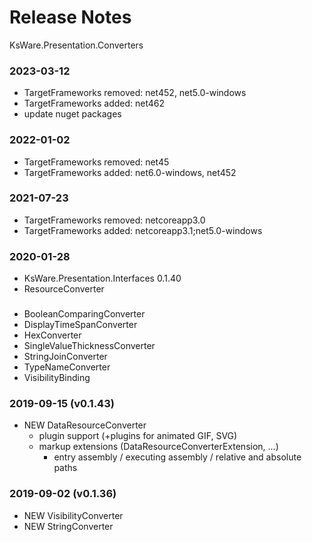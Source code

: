 # Release Notes
KsWare.Presentation.Converters

### 2023-03-12
- TargetFrameworks removed: net452, net5.0-windows
- TargetFrameworks added: net462
- update nuget packages

### 2022-01-02
- TargetFrameworks removed: net45
- TargetFrameworks added: net6.0-windows, net452

### 2021-07-23
- TargetFrameworks removed: netcoreapp3.0
- TargetFrameworks added: netcoreapp3.1;net5.0-windows

### 2020-01-28
- KsWare.Presentation.Interfaces 0.1.40
- ResourceConverter

### 
- BooleanComparingConverter
- DisplayTimeSpanConverter
- HexConverter
- SingleValueThicknessConverter
- StringJoinConverter
- TypeNameConverter
- VisibilityBinding

### 2019-09-15 (v0.1.43)
- NEW DataResourceConverter
  - plugin support (+plugins for animated GIF, SVG)
  - markup extensions (DataResourceConverterExtension, ...)
    - entry assembly / executing assembly / relative and absolute paths 

### 2019-09-02 (v0.1.36)
- NEW VisibilityConverter
- NEW StringConverter